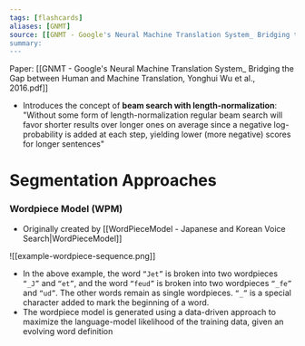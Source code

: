 ```yaml
---
tags: [flashcards]
aliases: [GNMT]
source: [[GNMT - Google's Neural Machine Translation System_ Bridging the Gap between Human and Machine Translation, Yonghui Wu et al., 2016.pdf]]
summary:
---
```

Paper: [[GNMT - Google's Neural Machine Translation System_ Bridging the Gap between Human and Machine Translation, Yonghui Wu et al., 2016.pdf]]
- Introduces the concept of **beam search with length-normalization**: "Without some form of length-normalization regular beam search will favor shorter results over longer ones on average since a negative log-probability is added at each step, yielding lower (more negative) scores for longer sentences"

# Segmentation Approaches
### Wordpiece Model (WPM)
- Originally created by [[WordPieceModel - Japanese and Korean Voice Search|WordPieceModel]]

![[example-wordpiece-sequence.png]]
- In the above example, the word `“Jet”` is broken into two wordpieces `“_J”` and `“et”`, and the word `“feud”` is broken into two wordpieces `“_fe”` and `“ud”`. The other words remain as single wordpieces. `“_”` is a special character added to mark the beginning of a word.
- The wordpiece model is generated using a data-driven approach to maximize the language-model likelihood of the training data, given an evolving word definition